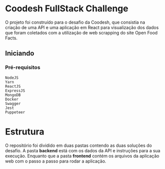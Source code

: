 # Coodesh FullStack Challenge

O projeto foi construído para o desafio da Coodesh, que consistia na criação de uma API e uma aplicação em React para visualização dos dados que foram coletados com a utilização de web scrapping do site Open Food Facts.

## Iniciando

### Pré-requisitos

```
NodeJS
Yarn
ReactJS
ExpressJS
MongoDB
Docker
Swagger
Jest
Puppeteer
```

# Estrutura

O repositório foi dividido em duas pastas contendo as duas soluções do desafio. A pasta **backend** está com os dados da API e instruções para a sua execução. Enquanto que a pasta **frontend** contém os arquivos da aplicação web com o passo a passo para rodar a aplicação.

